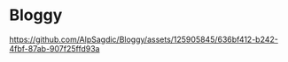 # Bloggy



https://github.com/AlpSagdic/Bloggy/assets/125905845/636bf412-b242-4fbf-87ab-907f25ffd93a

